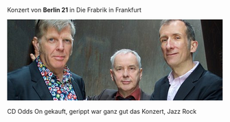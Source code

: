 Konzert von **Berlin 21** in Die Frabrik in Frankfurt

![](../_bilder/20211212195109.png)

CD Odds On gekauft, gerippt war ganz gut das Konzert, Jazz Rock